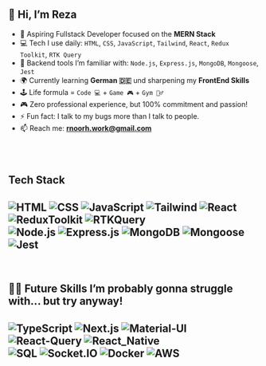 ## 👋 Hi, I’m Reza

- 🚀 Aspiring Fullstack Developer focused on the **MERN Stack**
- 💻 Tech I use daily: `HTML`, `CSS`, `JavaScript`, `Tailwind`, `React`, `Redux Toolkit`, `RTK Query`
- 🧠 Backend tools I’m familiar with: `Node.js`, `Express.js`, `MongoDB`, `Mongoose`, `Jest`
- 🌍 Currently learning **German 🇩🇪** und sharpening my **FrontEnd Skills**
- 🕹️ Life formula = `Code 💻` + `Game 🎮` + `Gym 🏋️‍♂️`
- 🎮 Zero professional experience, but 100% commitment and passion!
- ⚡ Fun fact: I talk to my bugs more than I talk to people.
- 📫 Reach me: **rnoorh.work@gmail.com**
 <br>
<br>

## Tech Stack
![HTML](https://img.shields.io/badge/HTML-E34F26?style=for-the-badge&logo=html5&logoColor=white)
![CSS](https://img.shields.io/badge/CSS-1572B6?style=for-the-badge&logo=html5&logoColor=white)
![JavaScript](https://img.shields.io/badge/JavaScript-F7DF1E?style=for-the-badge&logo=javascript&logoColor=black)
![Tailwind](https://img.shields.io/badge/Tailwind_CSS-06B6D4?style=for-the-badge&logo=tailwind-css&logoColor=white)
![React](https://img.shields.io/badge/React-61DAFB?style=for-the-badge&logo=react&logoColor=black)
![ReduxToolkit](https://img.shields.io/badge/Redux-764ABC?style=for-the-badge&logo=redux&logoColor=white)
![RTKQuery](https://img.shields.io/badge/RTK_Query-3F3F3F?style=for-the-badge&logo=redux&logoColor=white) <br>
![Node.js](https://img.shields.io/badge/Node.js-339933?style=for-the-badge&logo=node.js&logoColor=white)
![Express.js](https://img.shields.io/badge/Express.js-000000?style=for-the-badge&logo=express&logoColor=white)
![MongoDB](https://img.shields.io/badge/MongoDB-47A248?style=for-the-badge&logo=mongodb&logoColor=white)
![Mongoose](https://img.shields.io/badge/Mongoose-880000?style=for-the-badge&logo=mongodb&logoColor=white)
![Jest](https://img.shields.io/badge/Jest-C21325?style=for-the-badge&logo=jest&logoColor=white)
---
<br> 

## 🧗‍♂️ Future Skills I’m probably gonna struggle with... but try anyway!
![TypeScript](https://img.shields.io/badge/TypeScript-3178C6?style=for-the-badge&logo=typescript&logoColor=white)
![Next.js](https://img.shields.io/badge/Next.js-000000?style=for-the-badge&logo=next.js&logoColor=white)
![Material-UI](https://img.shields.io/badge/Material--UI-007FFF?style=for-the-badge&logo=material-ui&logoColor=white)
![React-Query](https://img.shields.io/badge/React_Query-FF4154?style=for-the-badge&logo=react-query&logoColor=white)
![React_Native](https://img.shields.io/badge/React_Native-61DAFB?style=for-the-badge&logo=react&logoColor=black) <br>
![SQL](https://img.shields.io/badge/SQL-003B57?style=for-the-badge&logo=postgresql&logoColor=white)
![Socket.IO](https://img.shields.io/badge/Socket.IO-010101?style=for-the-badge&logo=socket.io&logoColor=white)
![Docker](https://img.shields.io/badge/Docker-2496ED?style=for-the-badge&logo=docker&logoColor=white)
![AWS](https://img.shields.io/badge/AWS-232F3E?style=for-the-badge&logo=amazon-aws&logoColor=white)
---
